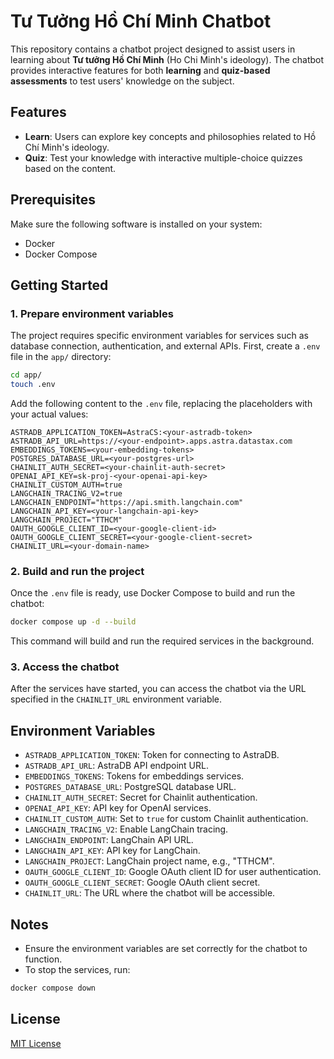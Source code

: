 # Tư Tưởng Hồ Chí Minh Chatbot

This repository contains a chatbot project designed to assist users in learning about **Tư tưởng Hồ Chí Minh** (Ho Chi Minh's ideology). The chatbot provides interactive features for both **learning** and **quiz-based assessments** to test users' knowledge on the subject.

## Features

- **Learn**: Users can explore key concepts and philosophies related to Hồ Chí Minh's ideology.
- **Quiz**: Test your knowledge with interactive multiple-choice quizzes based on the content.

## Prerequisites

Make sure the following software is installed on your system:
- Docker
- Docker Compose

## Getting Started

### 1. Prepare environment variables

The project requires specific environment variables for services such as database connection, authentication, and external APIs. First, create a `.env` file in the `app/` directory:

```bash
cd app/
touch .env
```

Add the following content to the `.env` file, replacing the placeholders with your actual values:

```
ASTRADB_APPLICATION_TOKEN=AstraCS:<your-astradb-token>
ASTRADB_API_URL=https://<your-endpoint>.apps.astra.datastax.com
EMBEDDINGS_TOKENS=<your-embedding-tokens>
POSTGRES_DATABASE_URL=<your-postgres-url>
CHAINLIT_AUTH_SECRET=<your-chainlit-auth-secret>
OPENAI_API_KEY=sk-proj-<your-openai-api-key>
CHAINLIT_CUSTOM_AUTH=true
LANGCHAIN_TRACING_V2=true
LANGCHAIN_ENDPOINT="https://api.smith.langchain.com"
LANGCHAIN_API_KEY=<your-langchain-api-key>
LANGCHAIN_PROJECT="TTHCM"
OAUTH_GOOGLE_CLIENT_ID=<your-google-client-id>
OAUTH_GOOGLE_CLIENT_SECRET=<your-google-client-secret>
CHAINLIT_URL=<your-domain-name>
```

### 2. Build and run the project

Once the `.env` file is ready, use Docker Compose to build and run the chatbot:

```bash
docker compose up -d --build
```

This command will build and run the required services in the background.

### 3. Access the chatbot

After the services have started, you can access the chatbot via the URL specified in the `CHAINLIT_URL` environment variable.

## Environment Variables

- `ASTRADB_APPLICATION_TOKEN`: Token for connecting to AstraDB.
- `ASTRADB_API_URL`: AstraDB API endpoint URL.
- `EMBEDDINGS_TOKENS`: Tokens for embeddings services.
- `POSTGRES_DATABASE_URL`: PostgreSQL database URL.
- `CHAINLIT_AUTH_SECRET`: Secret for Chainlit authentication.
- `OPENAI_API_KEY`: API key for OpenAI services.
- `CHAINLIT_CUSTOM_AUTH`: Set to `true` for custom Chainlit authentication.
- `LANGCHAIN_TRACING_V2`: Enable LangChain tracing.
- `LANGCHAIN_ENDPOINT`: LangChain API URL.
- `LANGCHAIN_API_KEY`: API key for LangChain.
- `LANGCHAIN_PROJECT`: LangChain project name, e.g., "TTHCM".
- `OAUTH_GOOGLE_CLIENT_ID`: Google OAuth client ID for user authentication.
- `OAUTH_GOOGLE_CLIENT_SECRET`: Google OAuth client secret.
- `CHAINLIT_URL`: The URL where the chatbot will be accessible.

## Notes

- Ensure the environment variables are set correctly for the chatbot to function.
- To stop the services, run:

```bash
docker compose down
```

## License

[MIT License](LICENSE)
